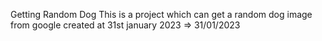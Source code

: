 Getting Random Dog
This is a project which can get a random dog image from google
created at 31st january 2023 => 31/01/2023
